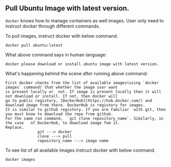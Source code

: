 ## Pull Ubuntu Image with latest version.

`docker` knows how to manage containers as well images. User only need to instruct docker through different commands.

To pull images, instruct docker with below command.

    docker pull ubuntu:latest

What above command says in human language: 

    docker please download or install ubuntu image with latest version.

What's happening behind the scene after running above command:

```
First docker checks from the list of available images(using `docker images` command) that whether the image user want 
is present locally or  not. If image is present locally then it will not download or install. If not, then docker will 
go to public registory, [DockerHub](https://hub.docker.com/) and download image from there. DockerHub is registory for images. 
It is similar to github registory. If you are familiar  with git, then you must know to download the repo from github. 
For the same run command,  `git clone repository_name`. Similarly, in the case   of DockerHub, to download image fom it.  
Replace,
              git ---> docker
              clone ---> pull
              repository_name ---> image name
```

To see list of all available images instruct docker with below command.

    docker images
